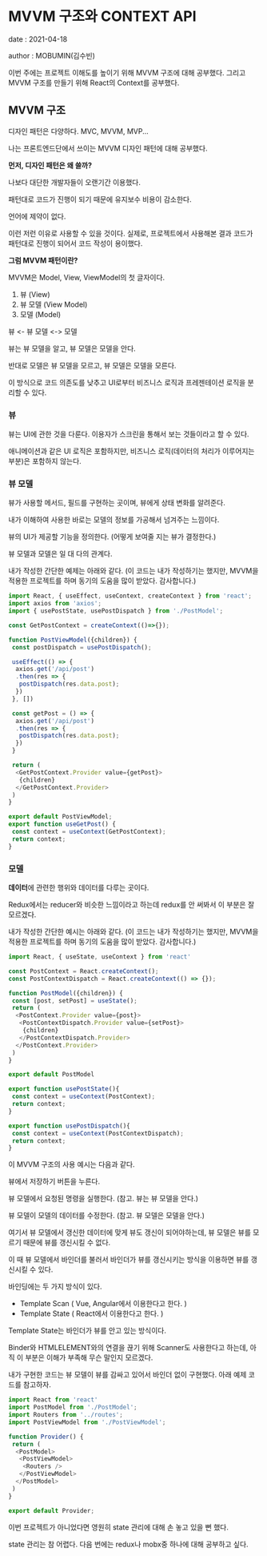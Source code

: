 # MVVM 구조와 CONTEXT API

date : 2021-04-18

author : MOBUMIN(김수빈)

이번 주에는 프로젝트 이해도를 높이기 위해 MVVM 구조에 대해 공부했다. 그리고 MVVM 구조를 만들기 위해 React의 Context를 공부했다.

## MVVM 구조

디자인 패턴은 다양하다. MVC, MVVM, MVP...

나는 프론트엔드단에서 쓰이는 MVVM 디자인 패턴에 대해 공부했다.

**먼저, 디자인 패턴은 왜 쓸까?**

나보다 대단한 개발자들이 오랜기간 이용했다.

패턴대로 코드가 진행이 되기 때문에 유지보수 비용이 감소한다.

언어에 제약이 없다.

이런 저런 이유로 사용할 수 있을 것이다. 실제로, 프로젝트에서 사용해본 결과 코드가 패턴대로 진행이 되어서 코드 작성이 용이했다.

**그럼 MVVM 패턴이란?**

MVVM은 Model, View, ViewModel의 첫 글자이다.

1. 뷰 (View)
2. 뷰 모델 (View Model)
3. 모델 (Model)

뷰 <- 뷰 모델 <-> 모델

뷰는 뷰 모델을 알고, 뷰 모델은 모델을 안다.

반대로 모델은 뷰 모델을 모르고, 뷰 모델은 모델을 모른다.

이 방식으로 코드 의존도를 낮추고 UI로부터 비즈니스 로직과 프레젠테이션 로직을 분리할 수 있다.

### 뷰

뷰는 UI에 관한 것을 다룬다. 이용자가 스크린을 통해서 보는 것들이라고 할 수 있다.

애니메이션과 같은 UI 로직은 포함하지만, 비즈니스 로직(데이터의 처리가 이루어지는 부분)은 포함하지 않는다.

### 뷰 모델

뷰가 사용할 메서드, 필드를 구현하는 곳이며, 뷰에게 상태 변화를 알려준다.

내가 이해하여 사용한 바로는 모델의 정보를 가공해서 넘겨주는 느낌이다.

뷰의 UI가 제공할 기능을 정의한다. (어떻게 보여줄 지는 뷰가 결정한다.)

뷰 모델과 모델은 일 대 다의 관계다.

내가 작성한 간단한 예제는 아래와 같다. (이 코드는 내가 작성하기는 했지만, MVVM을 적용한 프로젝트를 하며 동기의 도움을 많이 받았다. 감사합니다.)

``` js
import React, { useEffect, useContext, createContext } from 'react';
import axios from 'axios';
import { usePostState, usePostDispatch } from './PostModel';

const GetPostContext = createContext(()=>{});

function PostViewModel({children}) {
 const postDispatch = usePostDispatch();

 useEffect(() => {
  axios.get('/api/post')
  .then(res => {
   postDispatch(res.data.post);
  })
 }, [])

 const getPost = () => {
  axios.get('/api/post')
  .then(res => {
   postDispatch(res.data.post);
  })
 }

 return (
  <GetPostContext.Provider value={getPost}>
   {children}
  </GetPostContext.Provider>
 )
}

export default PostViewModel;
export function useGetPost() {
 const context = useContext(GetPostContext);
 return context;
}
```

### 모델

**데이터**에 관련한 행위와 데이터를 다루는 곳이다.

Redux에서는 reducer와 비슷한 느낌이라고 하는데 redux를 안 써봐서 이 부분은 잘 모르겠다.

내가 작성한 간단한 예시는 아래와 같다. (이 코드는 내가 작성하기는 했지만, MVVM을 적용한 프로젝트를 하며 동기의 도움을 많이 받았다. 감사합니다.)

```js
import React, { useState, useContext } from 'react'

const PostContext = React.createContext();
const PostContextDispatch = React.createContext(() => {});

function PostModel({children}) {
 const [post, setPost] = useState();
 return (
  <PostContext.Provider value={post}>
   <PostContextDispatch.Provider value={setPost}>
    {children}
   </PostContextDispatch.Provider>
  </PostContext.Provider>
 )
}

export default PostModel

export function usePostState(){
 const context = useContext(PostContext);
 return context;
}

export function usePostDispatch(){
 const context = useContext(PostContextDispatch);
 return context;
}
```

이 MVVM 구조의 사용 예시는 다음과 같다.

뷰에서 저장하기 버튼을 누른다.

뷰 모델에서 요청된 명령을 실행한다. (참고. 뷰는 뷰 모델을 안다.)

뷰 모델이 모델의 데이터를 수정한다. (참고. 뷰 모델은 모델을 안다.)

여기서 뷰 모델에서 갱신한 데이터에 맞게 뷰도 갱신이 되어야하는데, 뷰 모델은 뷰를 모르기 때문에 뷰를 갱신시킬 수 없다.

이 때 뷰 모델에서 바인더를 불러서 바인더가 뷰를 갱신시키는 방식을 이용하면 뷰를 갱신시킬 수 있다.

바인딩에는 두 가지 방식이 있다.

* Template Scan ( Vue, Angular에서 이용한다고 한다. )
* Template State ( React에서 이용한다고 한다. )

Template State는 바인더가 뷰를 안고 있는 방식이다.

Binder와 HTMLELEMENT와의 연결을 끊기 위해 Scanner도 사용한다고 하는데, 아직 이 부분은 이해가 부족해 무슨 말인지 모르겠다.

내가 구현한 코드는 뷰 모델이 뷰를 감싸고 있어서 바인더 없이 구현했다. 아래 예제 코드를 참고하자.

```js
import React from 'react'
import PostModel from './PostModel';
import Routers from '../routes';
import PostViewModel from './PostViewModel';

function Provider() {
 return (
  <PostModel>
   <PostViewModel>
    <Routers />
   </PostViewModel>
  </PostModel>
 )
}

export default Provider;
```

이번 프로젝트가 아니었다면 영원히 state 관리에 대해 손 놓고 있을 뻔 했다.

state 관리는 참 어렵다. 다음 번에는 redux나 mobx중 하나에 대해 공부하고 싶다.
